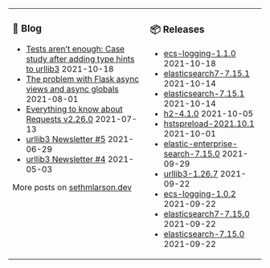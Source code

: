 <table><tr><td valign="top">

### 📰 Blog
<!-- blog starts -->
* [Tests aren’t enough: Case study after adding type hints to urllib3](http://sethmlarson.dev/blog/2021-10-18/tests-arent-enough-case-study-after-adding-types-to-urllib3) 2021-10-18
* [The problem with Flask async views and async globals](http://sethmlarson.dev/blog/2021-08-01/flask-async-views-and-async-globals) 2021-08-01
* [Everything to know about Requests v2.26.0](http://sethmlarson.dev/blog/2021-07-13/everything-to-know-about-requests-v2-26-0) 2021-07-13
* [urllib3 Newsletter #5](http://sethmlarson.dev/blog/2021-06-29/urllib3-newsletter-5) 2021-06-29
* [urllib3 Newsletter #4](http://sethmlarson.dev/blog/2021-05-03/urllib3-newsletter-4) 2021-05-03
<!-- blog ends -->
More posts on [sethmlarson.dev](https://sethmlarson.dev)
</td><td valign="top">

### 📦 Releases
<!-- other starts -->
* [ecs-logging-1.1.0](https://pypi.org/project/ecs-logging/1.1.0) 2021-10-18
* [elasticsearch7-7.15.1](https://pypi.org/project/elasticsearch7/7.15.1) 2021-10-14
* [elasticsearch-7.15.1](https://pypi.org/project/elasticsearch/7.15.1) 2021-10-14
* [h2-4.1.0](https://pypi.org/project/h2/4.1.0) 2021-10-05
* [hstspreload-2021.10.1](https://pypi.org/project/hstspreload/2021.10.1) 2021-10-01
* [elastic-enterprise-search-7.15.0](https://pypi.org/project/elastic-enterprise-search/7.15.0) 2021-09-29
* [urllib3-1.26.7](https://pypi.org/project/urllib3/1.26.7) 2021-09-22
* [ecs-logging-1.0.2](https://pypi.org/project/ecs-logging/1.0.2) 2021-09-22
* [elasticsearch7-7.15.0](https://pypi.org/project/elasticsearch7/7.15.0) 2021-09-22
* [elasticsearch-7.15.0](https://pypi.org/project/elasticsearch/7.15.0) 2021-09-22
<!-- other ends -->
</td></tr></table>
